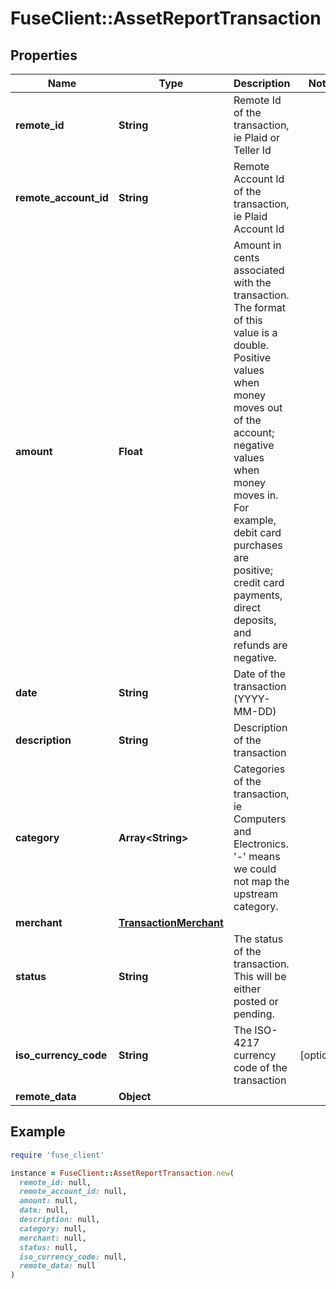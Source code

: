 # FuseClient::AssetReportTransaction

## Properties

| Name | Type | Description | Notes |
| ---- | ---- | ----------- | ----- |
| **remote_id** | **String** | Remote Id of the transaction, ie Plaid or Teller Id |  |
| **remote_account_id** | **String** | Remote Account Id of the transaction, ie Plaid Account Id |  |
| **amount** | **Float** | Amount in cents associated with the transaction. The format of this value is a double. Positive values when money moves out of the account; negative values when money moves in. For example, debit card purchases are positive; credit card payments, direct deposits, and refunds are negative. |  |
| **date** | **String** | Date of the transaction (YYYY-MM-DD) |  |
| **description** | **String** | Description of the transaction |  |
| **category** | **Array&lt;String&gt;** | Categories of the transaction, ie Computers and Electronics. &#39;-&#39; means we could not map the upstream category. |  |
| **merchant** | [**TransactionMerchant**](TransactionMerchant.md) |  |  |
| **status** | **String** | The status of the transaction. This will be either posted or pending. |  |
| **iso_currency_code** | **String** | The ISO-4217 currency code of the transaction | [optional] |
| **remote_data** | **Object** |  |  |

## Example

```ruby
require 'fuse_client'

instance = FuseClient::AssetReportTransaction.new(
  remote_id: null,
  remote_account_id: null,
  amount: null,
  date: null,
  description: null,
  category: null,
  merchant: null,
  status: null,
  iso_currency_code: null,
  remote_data: null
)
```

